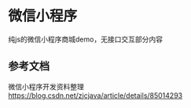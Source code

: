﻿# 微信小程序
 
纯js的微信小程序商城demo，无接口交互部分内容

## 参考文档

微信小程序开发资料整理
https://blog.csdn.net/zjcjava/article/details/85014293

